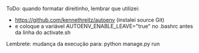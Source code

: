 ToDo: quando formatar direitinho, lembrar que utilizei:
  - https://github.com/kennethreitz/autoenv (instalei source Git)
  - e coloque a variável AUTOENV_ENABLE_LEAVE="true" no .bashrc antes da linha do activate.sh

Lembrete: mudança da execução para: python manage.py run